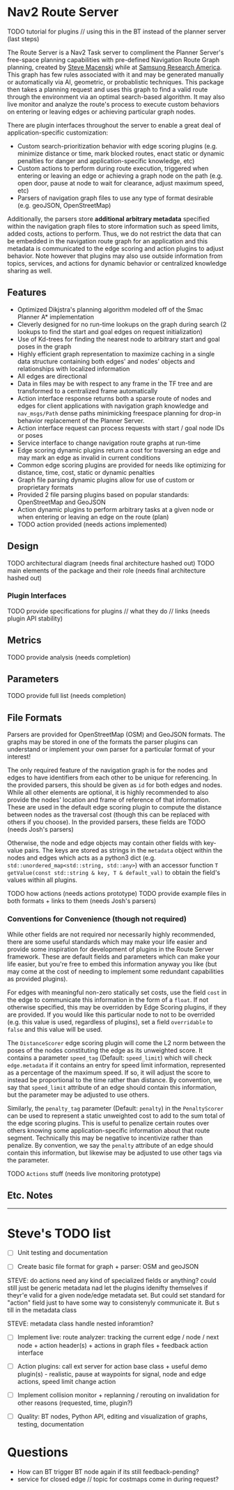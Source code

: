 # Nav2 Route Server

TODO tutorial for plugins // using this in the BT instead of the planner server (last steps)

The Route Server is a Nav2 Task server to compliment the Planner Server's free-space planning capabilities with pre-defined Navigation Route Graph planning, created by [Steve Macenski](https://www.linkedin.com/in/steve-macenski-41a985101/) while at [Samsung Research America](https://www.sra.samsung.com/).
This graph has few rules associated with it and may be generated manually or automatically via AI, geometric, or probablistic techniques.
This package then takes a planning request and uses this graph to find a valid route through the environment via an optimal search-based algorithm.
It may also live monitor and analyze the route's process to execute custom behaviors on entering or leaving edges or achieving particular graph nodes.

There are plugin interfaces throughout the server to enable a great deal of application-specific customization:
- Custom search-prioritization behavior with edge scoring plugins (e.g. minimize distance or time, mark blocked routes, enact static or dynamic penalties for danger and application-specific knowledge, etc)
- Custom actions to perform during route execution, triggered when entering or leaving an edge or achieving a graph node on the path (e.g. open door, pause at node to wait for clearance, adjust maximum speed, etc)
- Parsers of navigation graph files to use any type of format desirable (e.g. geoJSON, OpenStreetMap)

Additionally, the parsers store **additional arbitrary metadata** specified within the navigation graph files to store information such as speed limits, added costs, actions to perform.
Thus, we do not restrict the data that can be embedded in the navigation route graph for an application and this metadata is communicated to the edge scoring and action plugins to adjust behavior.
Note however that plugins may also use outside information from topics, services, and actions for dynamic behavior or centralized knowledge sharing as well. 

## Features

- Optimized Dikjstra's planning algorithm modeled off of the Smac Planner A* implementation
- Cleverly designed for no run-time lookups on the graph during search (2 lookups to find the start and goal edges on request initialization)
- Use of Kd-trees for finding the nearest node to arbitrary start and goal poses in the graph
- Highly efficient graph representation to maximize caching in a single data structure containing both edges' and nodes' objects and relationships with localized information
- All edges are directional
- Data in files may be with respect to any frame in the TF tree and are transformed to a centralized frame automatically
- Action interface response returns both a sparse route of nodes and edges for client applications with navigation graph knowledge and `nav_msgs/Path` dense paths minimicking freespace planning for drop-in behavior replacement of the Planner Server.  
- Action interface request can process requests with start / goal node IDs or poses
- Service interface to change navigation route graphs at run-time
- Edge scoring dynamic plugins return a cost for traversing an edge and may mark an edge as invalid in current conditions
- Common edge scoring plugins are provided for needs like optimizing for distance, time, cost, static or dynamic penalties
- Graph file parsing dynamic plugins allow for use of custom or proprietary formats
- Provided 2 file parsing plugins based on popular standards: OpenStreetMap and GeoJSON
- Action dynamic plugins to perform arbitrary tasks at a given node or when entering or leaving an edge on the route (plan)
- TODO action provided (needs actions implemented)

## Design

TODO architectural diagram (needs final architecture hashed out)
TODO main elements of the package and their role (needs final architecture hashed out)

### Plugin Interfaces

TODO provide specifications for plugins // what they do // links (needs plugin API stability)

## Metrics

TODO provide analysis (needs completion)

## Parameters

TODO provide full list (needs completion)

## File Formats

Parsers are provided for OpenStreetMap (OSM) and GeoJSON formats.
The graphs may be stored in one of the formats the parser plugins can understand or implement your own parser for a particular format of your interest!

The only required feature of the navigation graph is for the nodes and edges to have identifiers from each other to be unique for referencing.
In the provided parsers, this should be given as `id` for both edges and nodes.
While all other elements are optional, it is highly recommended to also provide the nodes' location and frame of reference of that information.
These are used in the default edge scoring plugin to compute the distance between nodes as the traversal cost (though this can be replaced with others if you choose).
In the provided parsers, these fields are TODO (needs Josh's parsers)

Otherwise, the node and edge objects may contain other fields with key-value pairs.
The keys are stored as strings in the `metadata` object within the nodes and edges which acts as a python3 dict (e.g. `std::unordered_map<std::string, std::any>`) with an accessor function `T getValue(const std::string & key, T & default_val)` to obtain the field's values within all plugins.

TODO how actions  (needs actions prototype)
TODO provide example files in both formats + links to them (needs Josh's parsers)

### Conventions for Convenience (though not required)

While other fields are not required nor necessarily highly recommended, there are some useful standards which may make your life easier and provide some inspiration for development of plugins in the Route Server framework.
These are default fields and parameters which can make your life easier, but you're free to embed this information anyway you like (but may come at the cost of needing to implement some redundant capabilities as provided plugins).

For edges with meaningful non-zero statically set costs, use the field `cost` in the edge to communicate this information in the form of a `float`.
If not otherwise specified, this may be overridden by Edge Scoring plugins, if they are provided.
If you would like this particular node to not to be overrided (e.g. this value is used, regardless of plugins), set a field `overridable` to `false` and this value will be used.

The `DistanceScorer` edge scoring plugin will come the L2 norm between the poses of the nodes constituting the edge as its unweighted score.
It contains a parameter `speed_tag` (Default: `speed_limit`) which will check `edge.metadata` if it contains an entry for speed limit information, represented as a percentage of the maximum speed.
If so, it will adjust the score to instead be proportional to the time rather than distance.
By convention, we say that `speed_limit` attribute of an edge should contain this information, but the parameter may be adjusted to use others.

Similarly, the `penalty_tag` parameter (Default: `penalty`) in the `PenaltyScorer` can be used to represent a static unweighted cost to add to the sum total of the edge scoring plugins.
This is useful to penalize certain routes over others knowing some application-specific information about that route segment. Technically this may be negative to incentivize rather than penalize.
By convention, we say the `penalty` attribute of an edge should contain this information, but likewise may be adjusted to use other tags via the parameter.

TODO `Actions` stuff (needs live monitoring prototype)

## Etc. Notes

---

# Steve's TODO list

- [ ] Unit testing and documentation

- [ ] Create basic file format for graph + parser: OSM and geoJSON

STEVE: do actions need any kind of specialized fields or anything? could still just be generic metadata nad let the plugins idenifty themselves if theyr'e valid for a given node/edge metadata set. But could set standard for "action" field just to have some way to consistenyly communicate it. But s till in the metadata class

STEVE: metadata class handle nested inforamtion?

- [ ] Implement live: route analyzer: tracking the current edge / node / next node + action header(s) + actions in graph files + feedback action interface
- [ ] Action plugins: call ext server for action base class + useful demo plugin(s) - realistic, pause at waypoints for signal, node and edge actions, speed limit change action
- [ ] Implement collision monitor + replanning / rerouting on invalidation for other reasons (requested, time, plugin?)

- [ ] Quality: BT nodes, Python API, editing and visualization of graphs, testing, documentation

# Questions

- How can BT trigger BT node again if its still feedback-pending?
- service for closed edge // topic for costmaps come in during request?

